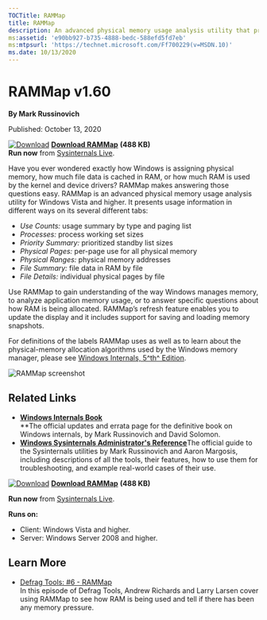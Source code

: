 ```yaml
--- 
TOCTitle: RAMMap
title: RAMMap
description: An advanced physical memory usage analysis utility that presents usage information in different ways on its several different tabs.
ms:assetid: 'e90bb927-b735-4888-bedc-588efd5fd7eb'
ms:mtpsurl: 'https://technet.microsoft.com/Ff700229(v=MSDN.10)'
ms.date: 10/13/2020
---
```


RAMMap v1.60
============

**By Mark Russinovich**

Published: October 13, 2020

[![Download](/media/landing/sysinternals/download_sm.png)](https://download.sysinternals.com/files/RAMMap.zip) [**Download RAMMap**](https://download.sysinternals.com/files/RAMMap.zip) **(488 KB)**  
**Run now** from [Sysinternals Live](https://live.sysinternals.com/RAMMap.exe).


Have you ever wondered exactly how Windows is assigning physical memory,
how much file data is cached in RAM, or how much RAM is used by the
kernel and device drivers? RAMMap makes answering those questions easy.
RAMMap is an advanced physical memory usage analysis utility for Windows
Vista and higher. It presents usage information in different ways on its
several different tabs:

-   *Use Counts:* usage summary by type and paging list
-   *Processes:* process working set sizes
-   *Priority Summary:* prioritized standby list sizes
-   *Physical Pages:* per-page use for all physical memory
-   *Physical Ranges:* physical memory addresses
-   *File Summary:* file data in RAM by file
-   *File Details:* individual physical pages by file

Use RAMMap to gain understanding of the way Windows manages memory, to
analyze application memory usage, or to answer specific questions about
how RAM is being allocated. RAMMap’s refresh feature enables you to
update the display and it includes support for saving and loading memory
snapshots.

For definitions of the labels RAMMap uses as well as to learn about the
physical-memory allocation algorithms used by the Windows memory
manager, please see [Windows Internals, 5^th^
Edition](~/resources/windows-internals.md).

![RAMMap screenshot](/media/landing/sysinternals/rammap_thumb.jpg)



## Related Links

-   [**Windows Internals Book**](~/resources/windows-internals.md)  
    **The official updates and errata page for the definitive book on
    Windows internals, by Mark Russinovich and David Solomon.
-   [**Windows Sysinternals Administrator's Reference**](~/resources/troubleshooting-book.md)The
    official guide to the Sysinternals utilities by Mark Russinovich and
    Aaron Margosis, including descriptions of all the tools, their
    features, how to use them for troubleshooting, and example
    real-world cases of their use.

[![Download](/media/landing/sysinternals/download_sm.png)](https://download.sysinternals.com/files/RAMMap.zip) [**Download RAMMap**](https://download.sysinternals.com/files/RAMMap.zip) **(488 KB)**

**Run now** from [Sysinternals Live](https://live.sysinternals.com/RAMMap.exe).

**Runs on:**

-   Client: Windows Vista and higher.
-   Server: Windows Server 2008 and higher.

## Learn More

-   [Defrag Tools: \#6 -  RAMMap](https://channel9.msdn.com/shows/defrag-tools/defrag-tools-6-rammap)  
    In this episode of Defrag Tools, Andrew Richards and Larry Larsen
    cover using RAMMap to see how RAM is being used and tell if there
    has been any memory pressure.

